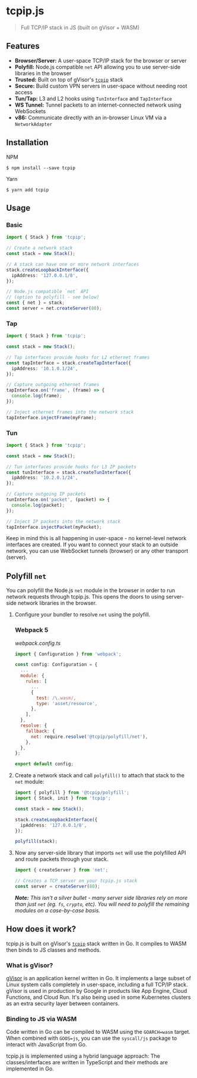 # tcpip.js

> Full TCP/IP stack in JS (built on gVisor + WASM)

## Features

- **Browser/Server:** A user-space TCP/IP stack for the browser or server
- **Polyfill:** Node.js compatible `net` API allowing you to use server-side libraries in the browser
- **Trusted:** Built on top of gVisor's [`tcpip`](https://pkg.go.dev/gvisor.dev/gvisor/pkg/tcpip) stack
- **Secure:** Build custom VPN servers in user-space without needing root access
- **Tun/Tap:** L3 and L2 hooks using `TunInterface` and `TapInterface`
- **WS Tunnel:** Tunnel packets to an internet-connected network using WebSockets
- **v86:** Communicate directly with an in-browser Linux VM via a `NetworkAdapter`

## Installation

NPM

```shell
$ npm install --save tcpip
```

Yarn

```shell
$ yarn add tcpip
```

## Usage

### Basic

```ts
import { Stack } from 'tcpip';

// Create a network stack
const stack = new Stack();

// A stack can have one or more network interfaces
stack.createLoopbackInterface({
  ipAddress: '127.0.0.1/8',
});

// Node.js compatible `net` API
// (option to polyfill - see below)
const { net } = stack;
const server = net.createServer(80);
```

### Tap

```ts
import { Stack } from 'tcpip';

const stack = new Stack();

// Tap interfaces provide hooks for L2 ethernet frames
const tapInterface = stack.createTapInterface({
  ipAddress: '10.1.0.1/24',
});

// Capture outgoing ethernet frames
tapInterface.on('frame', (frame) => {
  console.log(frame);
});

// Inject ethernet frames into the network stack
tapInterface.injectFrame(myFrame);
```

### Tun

```ts
import { Stack } from 'tcpip';

const stack = new Stack();

// Tun interfaces provide hooks for L3 IP packets
const tunInterface = stack.createTunInterface({
  ipAddress: '10.2.0.1/24',
});

// Capture outgoing IP packets
tunInterface.on('packet', (packet) => {
  console.log(packet);
});

// Inject IP packets into the network stack
tapInterface.injectPacket(myPacket);
```

Keep in mind this is all happening in user-space - no kernel-level network interfaces are created. If you want to connect your stack to an outside network, you can use WebSocket tunnels (browser) or any other transport (server).

## Polyfill `net`

You can polyfill the Node.js `net` module in the browser in order to run network requests through tcpip.js. This opens the doors to using server-side network libraries in the browser.

1. Configure your bundler to resolve `net` using the polyfill.

   ### Webpack 5

   _webpack.config.ts_

   ```js
   import { Configuration } from 'webpack';

   const config: Configuration = {
     ...
     module: {
       rules: [
         ...
         {
           test: /\.wasm/,
           type: 'asset/resource',
         },
       ],
     },
     resolve: {
       fallback: {
         net: require.resolve('@tcpip/polyfill/net'),
       },
     },
   };

   export default config;
   ```

2. Create a network stack and call `polyfill()` to attach that stack to the `net` module:

   ```ts
   import { polyfill } from '@tcpip/polyfill';
   import { Stack, init } from 'tcpip';

   const stack = new Stack();

   stack.createLoopbackInterface({
     ipAddress: '127.0.0.1/8',
   });

   polyfill(stack);
   ```

3. Now any server-side library that imports `net` will use the polyfilled API and route packets through your stack.

   ```ts
   import { createServer } from 'net';

   // Creates a TCP server on your tcpip.js stack
   const server = createServer(80);
   ```

   _**Note:** This isn't a silver bullet - many server side libraries rely on more than just `net` (eg. `fs`, `crypto`, etc). You will need to polyfill the remaining modules on a case-by-case basis._

## How does it work?

tcpip.js is built on gVisor's [`tcpip`](https://pkg.go.dev/gvisor.dev/gvisor/pkg/tcpip) stack written in Go. It compiles to WASM then binds to JS classes and methods.

### What is gVisor?

[gVisor](https://github.com/google/gvisor) is an application kernel written in Go. It implements a large subset of Linux system calls completely in user-space, including a full TCP/IP stack. gVisor is used in production by Google in products like App Engine, Cloud Functions, and Cloud Run. It's also being used in some Kubernetes clusters as an extra security layer between containers.

### Binding to JS via WASM

Code written in Go can be compiled to WASM using the `GOARCH=wasm` target. When combined with `GOOS=js`, you can use the `syscall/js` package to interact with JavaScript from Go.

tcpip.js is implemented using a hybrid language approach: The classes/interfaces are written in TypeScript and their methods are implemented in Go.
